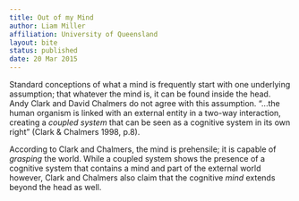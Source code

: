 ```yaml
---
title: Out of my Mind
author: Liam Miller
affiliation: University of Queensland
layout: bite
status: published
date: 20 Mar 2015
---
```


Standard conceptions of what a mind is frequently start with one underlying assumption; that whatever the mind is, it can be found inside the head. Andy Clark and David Chalmers do not agree with this assumption. “...the human organism is linked with an external entity in  a two-way interaction, creating a _coupled system_ that can be seen as a cognitive system in its own right” (Clark & Chalmers 1998, p.8). 

According to Clark and Chalmers, the mind is prehensile; it is capable of _grasping_ the world. While a coupled system shows the presence of a cognitive system that contains a mind and part of the external world however, Clark and Chalmers also claim that the cognitive _mind_ extends beyond the head as well. 